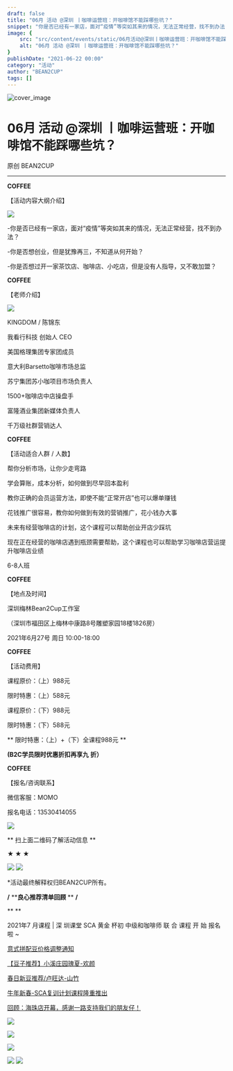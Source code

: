 ```yaml
---
draft: false
title: "06月 活动 @深圳 丨咖啡运营班：开咖啡馆不能踩哪些坑？"
snippet: "你是否已经有一家店，面对“疫情”等突如其来的情况，无法正常经营，找不到办法？ "
image: {
    src: "src/content/events/static/06月活动@深圳丨咖啡运营班：开咖啡馆不能踩哪些坑？_01.jpeg",
    alt: "06月 活动 @深圳 丨咖啡运营班：开咖啡馆不能踩哪些坑？"
}
publishDate: "2021-06-22 00:00"
category: "活动"
author: "BEAN2CUP"
tags: []
---
```


![cover_image](./static/06月活动@深圳丨咖啡运营班：开咖啡馆不能踩哪些坑？_01.jpeg)

#  06月 活动 @深圳 丨咖啡运营班：开咖啡馆不能踩哪些坑？

原创  BEAN2CUP

__ _ _ _ _

**COFFEE**

【活动内容大纲介绍】

![](./static/06月活动@深圳丨咖啡运营班：开咖啡馆不能踩哪些坑？_02.jpeg)



-你是否已经有一家店，面对“疫情”等突如其来的情况，无法正常经营，找不到办法？



-你是否想创业，但是犹豫再三，不知道从何开始？



-你是否想过开一家茶饮店、咖啡店、小吃店，但是没有人指导，又不敢加盟？

**COFFEE**

【老师介绍】

![](./static/06月活动@深圳丨咖啡运营班：开咖啡馆不能踩哪些坑？_03.jpeg)

KINGDOM / 陈锦东

我看行科技 创始人 CEO

美国格理集团专家团成员

意大利Barsetto咖啡市场总监

苏宁集团苏小咖项目市场负责人

1500+咖啡店中店操盘手

富隆酒业集团新媒体负责人

千万级社群营销达人

**COFFEE**

【活动适合人群 / 人数】



帮你分析市场，让你少走弯路

学会算账，成本分析，如何做到尽早回本盈利

教你正确的会员运营方法，即使不能“正常开店”也可以爆单赚钱

花钱推广很容易，教你如何做到有效的营销推广，花小钱办大事

未来有经营咖啡店的计划，这个课程可以帮助创业开店少踩坑

现在正在经营的咖啡店遇到瓶颈需要帮助，这个课程也可以帮助学习咖啡店营运提升咖啡店业绩

6-8人班



**COFFEE**

【地点及时间】

深圳梅林Bean2Cup工作室

（深圳市福田区上梅林中康路8号雕塑家园18楼1826房）

2021年6月27号 周日 10:00-18:00



**COFFEE**

【活动费用】

课程原价：（上）988元

限时特惠：（上）588元



课程原价：（下）988元

限时特惠：（下）588元



** 限时特惠：（上）+（下）全课程988元  **

**(B2C学员限时优惠折扣再享九** **折）**

**COFFEE**

【报名/咨询联系】

微信客服：MOMO

报名电话：13530414055



![](./static/06月活动@深圳丨咖啡运营班：开咖啡馆不能踩哪些坑？_04.jpeg)

** 扫上面二维码了解活动信息  **



**★ ★ ★**

![](./static/06月活动@深圳丨咖啡运营班：开咖啡馆不能踩哪些坑？_05.jpeg)
![](./static/06月活动@深圳丨咖啡运营班：开咖啡馆不能踩哪些坑？_06.jpeg)

*活动最终解释权归BEAN2CUP所有。



**/** ****良心推荐清单回顾** ** **/**

**
**

2021年7  月课程 | 深  圳课堂  SCA  黄金  杯初  中级和咖啡师  联  合  课程  开  始  报名啦  ~

[ 意式拼配豆价格调整通知
](http://mp.weixin.qq.com/s?__biz=MzAwNTYzODcxMg==&mid=2651352259&idx=1&sn=9cb5da2f2e5242f5ca0093853be810e2&chksm=80e55394b792da827fbc24b71dc6a75d70eafd4afc3822d70d79498ce94fa1232607a3cdf76b&scene=21#wechat_redirect)

[ 【豆子推荐】小溪庄园瑰夏-欢颜
](http://mp.weixin.qq.com/s?__biz=MzAwNTYzODcxMg==&mid=2651352822&idx=1&sn=d7db9b0ff38fcf8e0030cc590b3bef06&chksm=80e551a1b792d8b79895374590581200dc4872e0fa9fcc28413f59943568ca4fb3041c4eb586&scene=21#wechat_redirect)

[ 春日新豆推荐/卢旺达-山竹
](http://mp.weixin.qq.com/s?__biz=MzAwNTYzODcxMg==&mid=2651352128&idx=1&sn=e5dc23ad84686d25a78a14e79f09869e&chksm=80e55317b792da018542bb196d1d6004e8cbba6b22b07939df6aace55f164803d4953682601b&scene=21#wechat_redirect)

[ 牛年新春-SCA复训计划课程隆重推出
](http://mp.weixin.qq.com/s?__biz=MzAwNTYzODcxMg==&mid=2651351945&idx=1&sn=8d58590ecd086cee5c5f24bc29d4ecf3&chksm=80e554deb792ddc85cf996dd0424380a446fb7567e2292f3ce9f56a3bd70a9a57da46545991b&scene=21#wechat_redirect)

[ 回顾：海珠店开幕，感谢一路支持我们的朋友仔！
](http://mp.weixin.qq.com/s?__biz=MzAwNTYzODcxMg==&mid=2651350613&idx=1&sn=bb7e7edc1314325872ffdc8d22b44855&chksm=80e55902b792d0144ffdd72311028f01acae80841a3df39d970ec4482a1bb2bab8297bfc47f6&scene=21#wechat_redirect)





![](./static/06月活动@深圳丨咖啡运营班：开咖啡馆不能踩哪些坑？_07.jpeg)

![](./static/06月活动@深圳丨咖啡运营班：开咖啡馆不能踩哪些坑？_08.jpeg)

![](./static/06月活动@深圳丨咖啡运营班：开咖啡馆不能踩哪些坑？_09.jpeg)

![](./static/06月活动@深圳丨咖啡运营班：开咖啡馆不能踩哪些坑？_10.jpeg)
![](./static/06月活动@深圳丨咖啡运营班：开咖啡馆不能踩哪些坑？_11.png)

